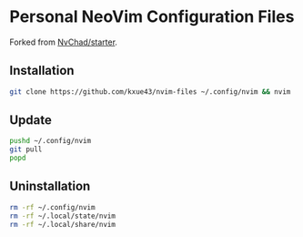# Personal NeoVim Configuration Files

Forked from [NvChad/starter].

## Installation

```bash
git clone https://github.com/kxue43/nvim-files ~/.config/nvim && nvim
```

## Update

```bash
pushd ~/.config/nvim
git pull
popd
```

## Uninstallation

```bash
rm -rf ~/.config/nvim
rm -rf ~/.local/state/nvim
rm -rf ~/.local/share/nvim
```

[NvChad/starter]: https://github.com/NvChad/starter
